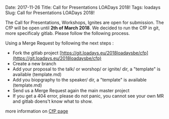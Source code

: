 Date: 2017-11-26
Title: Call for Presentations LOADays 2018!
Tags: loadays
Slug: Call for Presentations LOADays 2018!

The Call for Presentations, Workshops, Ignites are open for submission.
The CfP will be open until __2th of March 2018__.
We decided to run the CfP in git, more specificaly gitlab.
Please follow the following process.

Using a Merge Request by following the next steps :

-   Fork the gitlab project [https://git.loadays.eu/2018loadaysbe/cfp](https://git.loadays.eu/2018loadaysbe/cfp)
-   Create a new branch
-   Add your proposal to the talk/ or worshop/ or ignite/ dir, a "template" is available (template.md)
-   Add you biopgraphy to the speaker/ dir, a "template" is available (template.md)
-   Send us a Merge Request again the main master project
-   If you get a 404 error, please do not panic, you cannot see your own MR and gitlab doens't know what to show.

more information on [CfP page](/pages/cfp.html)


